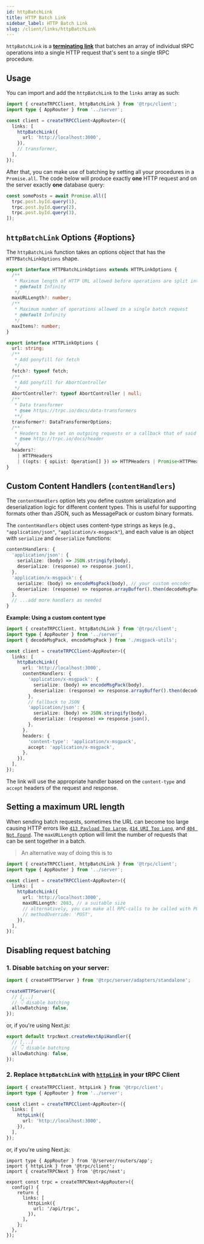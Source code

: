 ```yaml
---
id: httpBatchLink
title: HTTP Batch Link
sidebar_label: HTTP Batch Link
slug: /client/links/httpBatchLink
---
```


`httpBatchLink` is a [**terminating link**](./overview.md#the-terminating-link) that batches an array of individual tRPC operations into a single HTTP request that's sent to a single tRPC procedure.

## Usage

You can import and add the `httpBatchLink` to the `links` array as such:

```ts title="client/index.ts"
import { createTRPCClient, httpBatchLink } from '@trpc/client';
import type { AppRouter } from '../server';

const client = createTRPCClient<AppRouter>({
  links: [
    httpBatchLink({
      url: 'http://localhost:3000',
    }),
    // transformer,
  ],
});
```

After that, you can make use of batching by setting all your procedures in a `Promise.all`. The code below will produce exactly **one** HTTP request and on the server exactly **one** database query:

```ts
const somePosts = await Promise.all([
  trpc.post.byId.query(1),
  trpc.post.byId.query(2),
  trpc.post.byId.query(3),
]);
```

## `httpBatchLink` Options {#options}

The `httpBatchLink` function takes an options object that has the `HTTPBatchLinkOptions` shape.

```ts
export interface HTTPBatchLinkOptions extends HTTPLinkOptions {
  /**
   * Maximum length of HTTP URL allowed before operations are split into multiple requests
   * @default Infinity
   */
  maxURLLength?: number;
  /**
   * Maximum number of operations allowed in a single batch request
   * @default Infinity
   */
  maxItems?: number;
}

export interface HTTPLinkOptions {
  url: string;
  /**
   * Add ponyfill for fetch
   */
  fetch?: typeof fetch;
  /**
   * Add ponyfill for AbortController
   */
  AbortController?: typeof AbortController | null;
  /**
   * Data transformer
   * @see https://trpc.io/docs/data-transformers
   **/
  transformer?: DataTransformerOptions;
  /**
   * Headers to be set on outgoing requests or a callback that of said headers
   * @see http://trpc.io/docs/header
   */
  headers?:
    | HTTPHeaders
    | ((opts: { opList: Operation[] }) => HTTPHeaders | Promise<HTTPHeaders>);
}
```

## Custom Content Handlers (`contentHandlers`)

The `contentHandlers` option lets you define custom serialization and deserialization logic for different content types. This is useful for supporting formats other than JSON, such as MessagePack or custom binary formats.

The `contentHandlers` object uses content-type strings as keys (e.g., `"application/json"`, `"application/x-msgpack"`), and each value is an object with `serialize` and `deserialize` functions:

```ts
contentHandlers: {
  'application/json': {
    serialize: (body) => JSON.stringify(body),
    deserialize: (response) => response.json(),
  },
  'application/x-msgpack': {
    serialize: (body) => encodeMsgPack(body), // your custom encoder
    deserialize: (response) => response.arrayBuffer().then(decodeMsgPack), // your custom decoder
  },
  // ...add more handlers as needed
}
```

**Example: Using a custom content type**

```ts title="client/index.ts"
import { createTRPCClient, httpBatchLink } from '@trpc/client';
import type { AppRouter } from '../server';
import { decodeMsgPack, encodeMsgPack } from './msgpack-utils';

const client = createTRPCClient<AppRouter>({
  links: [
    httpBatchLink({
      url: 'http://localhost:3000',
      contentHandlers: {
        'application/x-msgpack': {
          serialize: (body) => encodeMsgPack(body),
          deserialize: (response) => response.arrayBuffer().then(decodeMsgPack),
        },
        // fallback to JSON
        'application/json': {
          serialize: (body) => JSON.stringify(body),
          deserialize: (response) => response.json(),
        },
      },
      headers: {
        'content-type': 'application/x-msgpack',
        accept: 'application/x-msgpack',
      },
    }),
  ],
});
```

The link will use the appropriate handler based on the `content-type` and `accept` headers of the request and response.

## Setting a maximum URL length

When sending batch requests, sometimes the URL can become too large causing HTTP errors like [`413 Payload Too Large`](https://developer.mozilla.org/en-US/docs/Web/HTTP/Status/413), [`414 URI Too Long`](https://developer.mozilla.org/en-US/docs/Web/HTTP/Status/414), and [`404 Not Found`](https://developer.mozilla.org/en-US/docs/Web/HTTP/Status/404). The `maxURLLength` option will limit the number of requests that can be sent together in a batch.

> An alternative way of doing this is to

```ts title="client/index.ts"
import { createTRPCClient, httpBatchLink } from '@trpc/client';
import type { AppRouter } from '../server';

const client = createTRPCClient<AppRouter>({
  links: [
    httpBatchLink({
      url: 'http://localhost:3000',
      maxURLLength: 2083, // a suitable size
      // alternatively, you can make all RPC-calls to be called with POST
      // methodOverride: 'POST',
    }),
  ],
});
```

## Disabling request batching

### 1. Disable `batching` on your server:

```ts title="server.ts"
import { createHTTPServer } from '@trpc/server/adapters/standalone';

createHTTPServer({
  // [...]
  // 👇 disable batching
  allowBatching: false,
});
```

or, if you're using Next.js:

```ts title='pages/api/trpc/[trpc].ts'
export default trpcNext.createNextApiHandler({
  // [...]
  // 👇 disable batching
  allowBatching: false,
});
```

### 2. Replace `httpBatchLink` with [`httpLink`](./httpLink.md) in your tRPC Client

```ts title="client/index.ts"
import { createTRPCClient, httpLink } from '@trpc/client';
import type { AppRouter } from '../server';

const client = createTRPCClient<AppRouter>({
  links: [
    httpLink({
      url: 'http://localhost:3000',
    }),
  ],
});
```

or, if you're using Next.js:

```tsx title='utils/trpc.ts'
import type { AppRouter } from '@/server/routers/app';
import { httpLink } from '@trpc/client';
import { createTRPCNext } from '@trpc/next';

export const trpc = createTRPCNext<AppRouter>({
  config() {
    return {
      links: [
        httpLink({
          url: '/api/trpc',
        }),
      ],
    };
  },
});
```
